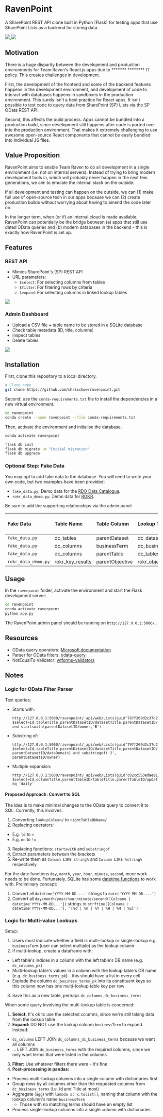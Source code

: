 # RavenPoint
A SharePoint REST API clone built in Python (Flask) for testing apps that use SharePoint Lists as a backend for storing data.

<p>
    <a href="https://www.python.org/">
        <img src="http://ForTheBadge.com/images/badges/made-with-python.svg">
    </a>
    <a href="https://flask.palletsprojects.com/en/2.0.x/">
        <img src="docs/images/bottled-in-flask.svg">
    </a>
</p>

## Motivation
There is a huge disparity between the development and production environments for Team Raven's React.js apps due to ******* ******** IT policy. This creates challenges in development.

First, the development of the frontend and some of the backend features happens in the development environment, and development of code to interact with databases happens in sandboxes in the production environment. This surely isn't a best practice for React apps. It isn't possible to test code to query data from SharePoint (SP) Lists via the SP OData REST API.

Second, this affects the build process. Apps cannot be bundled into a production build, since development still happens after code is ported over into the production environment. That makes it extremely challenging to use awesome open-source React components that cannot be easily bundled into individual JS files.

## Value Proposition
RavenPoint aims to enable Team Raven to do all development in a single environment (i.e. not on internal servers). Instead of trying to bring modern development tools in, which will probably never happen in the next few generations, we aim to emulate the internal stack on the outside.

If all development and testing can happen on the outside, we can (1) make full use of open-source tech in our apps because we can (2) create production builds without worrying about having to amend the code later on. 

In the longer term, when (or if) an internal cloud is made available, RavenPoint can potentially be the bridge between (a) apps that still use dated OData queries and (b) modern databases in the backend - this is exactly how RavenPoint is set up.

## Features

### REST API
- Mimics SharePoint's (SP) REST API
- URL parameters:
  - `$select`: For selecting columns from tables
  - `$filter`: For filtering rows by criteria
  - `$expand`: For selecting columns in linked lookup tables

![](./docs/images/ss_ravenpoint_swagger_ui.jpg)

### Admin Dashboard
- Upload a CSV file + table name to be stored in a SQLite database
- Check table metadata (ID, title, columns)
- Inspect tables
- Delete tables

![](./docs/images/ss_ravenpoint_admin.jpg)

## Installation
First, clone this repository to a local directory.

```bash
# Clone repo
git clone https://github.com/chrischow/ravenpoint.git
```

Second, use the `conda-requirements.txt` file to install the dependencies in a new virtual environment.

```bash
cd ravenpoint
conda create --name ravenpoint --file conda-requirements.txt
```

Then, activate the environment and initialise the database.

```bash
conda activate ravenpoint

flask db init
flask db migrate -m "Initial migration"
flask db upgrade
```

### Optional Step: Fake Data
You may opt to add fake data to the database. You will need to write your own code, but two examples have been provided:

- `fake_data.py`: Demo data for the [RDO Data Catalogue](https://github.com/chrischow/rdo-data-catalogue).
- `rokr_data_demo.py`: Demo data for [ROKR](https://github.com/chrischow/rokr).

Be sure to add the supporting relationships via the admin panel.

| Fake Data | Table Name | Table Column | Lookup Table | Lookup Table Column |
| :-------- | :--------- | :----------- | :----------- | :------------------ |
| `fake_data.py` | dc_tables | parentDataset | dc_datasets | Id |
| `fake_data.py` | dc_columns | businessTerm | dc_business_terms | Id |
| `fake_data.py` | dc_columns | parentTable | dc_tables | Id |
| `rokr_data_demo.py` | rokr_key_results | parentObjective | rokr_objectives | Id |

## Usage
In the `ravenpoint` folder, activate the environment and start the Flask development server:

```bash
cd ravenpoint
conda activate ravenpoint
python app.py
```

The RavenPoint admin panel should be running on `http://127.0.0.1:5000/`.

## Resources
- OData query operators: [Microsoft documentation](https://docs.microsoft.com/en-us/sharepoint/dev/sp-add-ins/use-odata-query-operations-in-sharepoint-rest-requests)
- Parser for OData filters: [odata-query](https://github.com/gorilla-co/odata-query)
- NotEqualTo Validator: [wtforms-validators](https://github.com/akhilharihar/wtforms-validators)

## Notes

### Logic for OData Filter Parser
Test queries:

- Starts with:

  ```
  http://127.0.0.1:5000/ravenpoint/_api/web/Lists(guid'797f269d2c37d29d15a19c40ec49bada')/items?$select=Id,tableTitle,parentDatasetID/datasetTitle,parentDatasetID/dataDomain,parentDatasetID/owner&$expand=parentDatasetID&$filter=startswith(parentDatasetID/dataDomain,'O') and startswith(parentDatasetID/owner,'B')
  ```

- Substring of:

  ```
  http://127.0.0.1:5000/ravenpoint/_api/web/Lists(guid'797f269d2c37d29d15a19c40ec49bada')/items?$select=Id,tableTitle,parentDatasetID/datasetTitle,parentDatasetID/dataDomain,parentDatasetID/owner&$expand=parentDatasetID&$filter=substringof('O', parentDatasetID/dataDomain) and substringof('2', parentDatasetID/owner)
  ```

- Multiple expansion:

  ```
  http://127.0.0.1:5000/ravenpoint/_api/web/Lists(guid'c82cc553edae91adc412ab2723541399')/items?$select=Id,columnTitle,parentTableID/tableTitle,parentTableID/updateFrequency,businessTermID/term,businessTermID/source&$expand=parentTableID,businessTermID&$filter=parentTableID/updateFrequency eq 'daily'
  ```

#### Proposed Approach: Convert to SQL
The idea is to make minimal changes to the OData query to convert it to SQL. Currently, this involves:

1. Converting `lookupColumn/` to `rightTableDbName/`
2. Replacing operators:
  - E.g. ` le ` to ` < `
  - E.g. ` ne ` to ` != `
3. Replacing functions: `startswith` and `substringof`
  1. Extract parameters between the brackets
  2. Re-write them as `Column LIKE string%` and `Column LIKE %string%` respectively

For the date functions `day`, `month`, `year`, `hour`, `minute`, `second`, more work needs to be done. Fortunately, SQLite has some [datetime functions](https://www.sqlite.org/lang_datefunc.html) to work with. Preliminary concept:

1. Convert all `datetime'YYYY-MM-DD-...'` strings to `date('YYYY-MM-DD-...')`
2. Convert all `day/month/year/hour/minute/second([Colname | datetime'YYYY-MM-DD...'])` strings to `strftime([Colname | datetime'YYYY-MM-DD...'], '[%d | %m | %Y | %H | %M | %S]')`

### Logic for Multi-value Lookups
Setup:

1. Users must indicate whether a field is multi-lookup or single-lookup e.g. `businessTerm` (user can select multiple) as the lookup column
2. If multi-lookup, create a dataframe with:
  - Left table's indices in a column with the left table's DB name (e.g. `dc_columns_pk`)
  - Multi-lookup table's values in a column with the lookup table's DB name (e.g. `dc_business_terms_pk`) - this should have a list in every cell
  - Explode the column `dc_business_terms_pk` into its constituent keys so this column now has one multi-lookup table key per row
3. Save this as a new table, perhaps `dc_columns_dc_business_terms`


When some query involving the multi-lookup table is concerned:

1. **Select:** It's ok to use the selected columns, since we're still taking data from the lookup table
2. **Expand:** DO NOT use the lookup column `businessTerm` to expand. Instead:
  - `dc_columns` LEFT JOIN `dc_columns_dc_business_terms` because we want all columns
  - ... LEFT JOIN `dc_business_terms` with the required columns, since we only want terms that were listed in the columns
3. **Filter:** Use whatever filters there were - it's fine
4. **Post-processing in pandas:**
  - Process multi-lookup columns into a single column with dictionaries first
  - Group rows by all columns other than the requested columns from `dc_business_terms` (i.e. Id and Title at most)
  - Aggregate (`agg`) with `lambda x: x.tolist()`, naming that column with the lookup column's name `businessTerm`
    - Those with no matching terms should have an empty list
  - Process single-lookup columns into a single column with dictionaries
